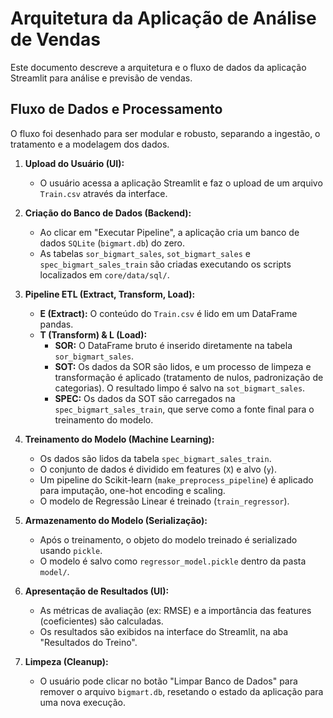 # Arquitetura da Aplicação de Análise de Vendas

Este documento descreve a arquitetura e o fluxo de dados da aplicação Streamlit para análise e previsão de vendas.

## Fluxo de Dados e Processamento

O fluxo foi desenhado para ser modular e robusto, separando a ingestão, o tratamento e a modelagem dos dados.

1.  **Upload do Usuário (UI):**
    - O usuário acessa a aplicação Streamlit e faz o upload de um arquivo `Train.csv` através da interface.

2.  **Criação do Banco de Dados (Backend):**
    - Ao clicar em "Executar Pipeline", a aplicação cria um banco de dados `SQLite` (`bigmart.db`) do zero.
    - As tabelas `sor_bigmart_sales`, `sot_bigmart_sales` e `spec_bigmart_sales_train` são criadas executando os scripts localizados em `core/data/sql/`.

3.  **Pipeline ETL (Extract, Transform, Load):**
    - **E (Extract):** O conteúdo do `Train.csv` é lido em um DataFrame pandas.
    - **T (Transform) & L (Load):**
        - **SOR:** O DataFrame bruto é inserido diretamente na tabela `sor_bigmart_sales`.
        - **SOT:** Os dados da SOR são lidos, e um processo de limpeza e transformação é aplicado (tratamento de nulos, padronização de categorias). O resultado limpo é salvo na `sot_bigmart_sales`.
        - **SPEC:** Os dados da SOT são carregados na `spec_bigmart_sales_train`, que serve como a fonte final para o treinamento do modelo.

4.  **Treinamento do Modelo (Machine Learning):**
    - Os dados são lidos da tabela `spec_bigmart_sales_train`.
    - O conjunto de dados é dividido em features (`X`) e alvo (`y`).
    - Um pipeline do Scikit-learn (`make_preprocess_pipeline`) é aplicado para imputação, one-hot encoding e scaling.
    - O modelo de Regressão Linear é treinado (`train_regressor`).

5.  **Armazenamento do Modelo (Serialização):**
    - Após o treinamento, o objeto do modelo treinado é serializado usando `pickle`.
    - O modelo é salvo como `regressor_model.pickle` dentro da pasta `model/`.

6.  **Apresentação de Resultados (UI):**
    - As métricas de avaliação (ex: RMSE) e a importância das features (coeficientes) são calculadas.
    - Os resultados são exibidos na interface do Streamlit, na aba "Resultados do Treino".

7.  **Limpeza (Cleanup):**
    - O usuário pode clicar no botão "Limpar Banco de Dados" para remover o arquivo `bigmart.db`, resetando o estado da aplicação para uma nova execução.